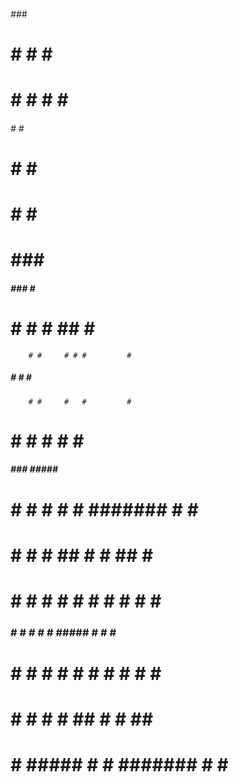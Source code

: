  
  ######    ###     #                            
  #     #  #   #   ##                            
  #     # #     # # #                            
  ######  #     #   #                            
  #       #     #   #                            
  #        #   #    #                            
  #         ###   #####                          
                                                 
   #####    ###     #    #####                   
  #     #  #   #   ##   #     #                  
        # #     # # #         #                  
   #####  #     #   #    #####                   
        # #     #   #         #                  
  #     #  #   #    #   #     #                  
   #####    ###   #####  #####                   
                                                 
  #    # #     # #     # ####### #     # ####### 
  #   #  #     # ##    # #       ##    # #       
  #  #   #     # # #   # #       # #   # #       
  ###    #     # #  #  # #####   #  #  # #####   
  #  #   #     # #   # # #       #   # # #       
  #   #  #     # #    ## #       #    ## #       
  #    #  #####  #     # ####### #     # ####### 
                                                 
 
